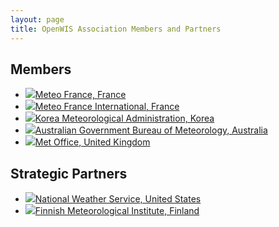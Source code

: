 ```yaml
---
layout: page
title: OpenWIS Association Members and Partners
---
```


<h2>Members</h2>
<ul class="image-list">
   <li><a href="http://meteo.fr/" target="_blank"><img src="{{ "/assets/meteo_fr_ico.png" | prepend: site.baseurl }}" >Meteo France, France</a></li>
   <li><a href="http://www.mfi.fr/" target="_blank"><img src="{{ "/assets/mfi_fr_ico.png" | prepend: site.baseurl }}">Meteo France International, France</a></li>
   <li><a href="http://www.kma.go.kr/" target="_blank"><img src="{{ "/assets/meteo_kr_ico.png" | prepend: site.baseurl }}">Korea Meteorological Administration, Korea</a></li>
   <li><a href="http://www.bom.gov.au/" target="_blank"><img src="{{ "/assets/meteo_au_ico.png" | prepend: site.baseurl }}">Australian Government Bureau of Meteorology, Australia</a></li>
   <li><a href="http://www.metoffice.gov.uk/" target="_blank"><img src="{{ "/assets/metoffice_uk_ico.png" | prepend: site.baseurl }}">Met Office, United Kingdom</a></li>
</ul>
<h2>Strategic Partners</h2>
<ul class="image-list">
   <li><a href="http://www.weather.gov/" target="_blank"><img src="{{ "/assets/noaa_nws_us_ico.png" | prepend: site.baseurl }}">National Weather Service, United States</a></li>
   <li><a href="http://www.fmi.fi/" target="_blank"><img src="{{ "/assets/meteo_fi_ico.png" | prepend: site.baseurl }}">Finnish Meteorological Institute, Finland</a></li>
</ul>
